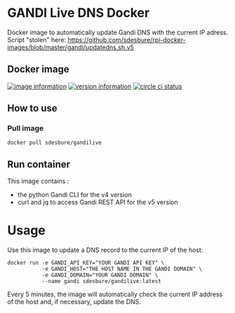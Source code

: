 # GANDI Live DNS Docker

Docker image to automatically update Gandi DNS with the current IP adress.
Script "stolen" here: 
<https://github.com/sdesbure/rpi-docker-images/blob/master/gandi/updatedns.sh.v5>

## Docker image

[![image information](https://images.microbadger.com/badges/image/sdesbure/gandilive.svg)](
https://microbadger.com/images/sdesbure/gandilive
"Get your own image badge on microbadger.com")
[![version information](https://images.microbadger.com/badges/version/sdesbure/gandilive.svg)](
https://microbadger.com/images/sdesbure/gandilive
"Get your own version badge on microbadger.com")
[![circle ci status](https://circleci.com/gh/sdesbure/docker_gandilive.svg?style=shield)](
https://app.circleci.com/pipelines/github/sdesbure/docker_gandilive
"view on Circle CI")

## How to use

### Pull image

```shell
docker pull sdesbure/gandilive
```

## Run container

This image contains :
- the python Gandi CLI for the v4 version
- curl and jq to access Gandi REST API for the v5 version

# Usage
Use this image to update a DNS record to the current IP of the host: 

```shell
docker run -e GANDI_API_KEY="YOUR GANDI API KEY" \
           -e GANDI_HOST="THE HOST NAME IN THE GANDI DOMAIN" \
           -e GANDI_DOMAIN="YOUR GANDI DOMAIN" \
           --name gandi sdesbure/gandilive:latest
```

Every 5 minutes, the image will automatically check the current IP address of the host and, if necessary, update the DNS.

